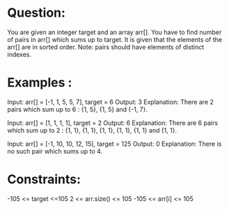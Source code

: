 # Question:

You are given an integer target and an array arr[]. You have to find number of pairs in arr[] which sums up to target. It is given that the elements of the arr[] are in sorted order.
Note: pairs should have elements of distinct indexes. 

# Examples :

Input: arr[] = [-1, 1, 5, 5, 7], target = 6
Output: 3
Explanation: There are 2 pairs which sum up to 6 : {1, 5}, {1, 5} and {-1, 7}.

Input: arr[] = [1, 1, 1, 1], target = 2
Output: 6
Explanation: There are 6 pairs which sum up to 2 : {1, 1}, {1, 1}, {1, 1}, {1, 1}, {1, 1} and {1, 1}.

Input: arr[] = [-1, 10, 10, 12, 15], target = 125
Output: 0
Explanation: There is no such pair which sums up to 4.

# Constraints:
-105 <= target <=105
 2 <= arr.size() <= 105
-105 <= arr[i] <= 105